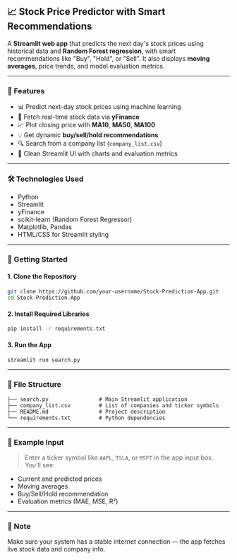 

## 📈 Stock Price Predictor with Smart Recommendations

A **Streamlit web app** that predicts the next day's stock prices using historical data and **Random Forest regression**, with smart recommendations like "Buy", "Hold", or "Sell". It also displays **moving averages**, price trends, and model evaluation metrics.

---

### 🔧 Features

* 📊 Predict next-day stock prices using machine learning
* 🏦 Fetch real-time stock data via **yFinance**
* 📈 Plot closing price with **MA10**, **MA50**, **MA100**
* 💡 Get dynamic **buy/sell/hold recommendations**
* 🔍 Search from a company list (`company_list.csv`)
* 🎨 Clean Streamlit UI with charts and evaluation metrics

---

### 🛠️ Technologies Used

* Python
* Streamlit
* yFinance
* scikit-learn (Random Forest Regressor)
* Matplotlib, Pandas
* HTML/CSS for Streamlit styling

---

### 🚀 Getting Started

#### 1. Clone the Repository

```bash
git clone https://github.com/your-username/Stock-Prediction-App.git
cd Stock-Prediction-App
```

#### 2. Install Required Libraries

```bash
pip install -r requirements.txt
```

#### 3. Run the App

```bash
streamlit run search.py
```

---

### 📂 File Structure
```
├── search.py                # Main Streamlit application
├── company_list.csv         # List of companies and ticker symbols
├── README.md                # Project description
└── requirements.txt         # Python dependencies
```
---

### 📝 Example Input

> Enter a ticker symbol like `AAPL`, `TSLA`, or `MSFT` in the app input box.
> You’ll see:

* Current and predicted prices
* Moving averages
* Buy/Sell/Hold recommendation
* Evaluation metrics (MAE, MSE, R²)

---

### 📌 Note

Make sure your system has a stable internet connection — the app fetches live stock data and company info.
